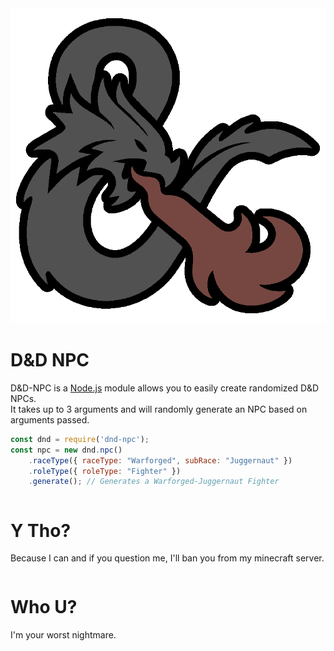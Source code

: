 <title>Welcome</title>
<link rel="stylesheet" type="text/css" href="style.css">
<link rel="stylesheet" type="text/css" href="home.css">

<img src="dndlogo.png" alt="D&D Logo" class="center">
<h1 class="title"><b>D&D NPC</b></h1>
<p class="centered">D&D-NPC is a <a href="https://nodejs.org">Node.js</a> module allows you to easily create randomized D&D NPCs.<br>
It takes up to 3 arguments and will randomly generate an NPC based on arguments passed.</p>

```js
const dnd = require('dnd-npc');
const npc = new dnd.npc()
	.raceType({ raceType: "Warforged", subRace: "Juggernaut" })
	.roleType({ roleType: "Fighter" })
	.generate(); // Generates a Warforged-Juggernaut Fighter
```

<div class="row">
	<div class="column">
		<h1 class="centered"><b>Y Tho?</b></h1>
		<p class="centered">Because I can and if you question me, I'll ban you from my minecraft server.</p>
	</div>
	<div class="column">
		<h1 class="centered"><b>Who U?</b></h1>
		<p class="centered">I'm your worst nightmare.</p>
	</div>
</div>

